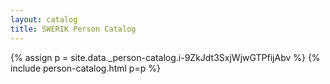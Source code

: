 ```yaml
---
layout: catalog
title: SWERIK Person Catalog
---
```

{% assign p = site.data._person-catalog.i-9ZkJdt3SxjWjwGTPfijAbv %}
{% include person-catalog.html p=p %}

